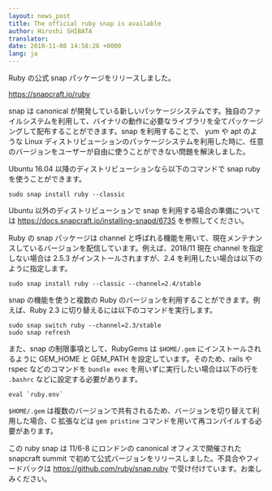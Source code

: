 ```yaml
---
layout: news_post
title: The official ruby snap is available
author: Hiroshi SHIBATA
translator:
date: 2018-11-08 14:58:28 +0000
lang: ja
---
```


Ruby の公式 snap パッケージをリリースしました。

https://snapcraft.io/ruby

snap は canonical が開発している新しいパッケージシステムです。独自のファイルシステムを利用して、バイナリの動作に必要なライブラリを全てパッケージングして配布することができます。snap を利用することで、 yum や apt のような Linux ディストリビューションのパッケージシステムを利用した時に、任意のバージョンをユーザーが自由に使うことができない問題を解決しました。

Ubuntu 16.04 以降のディストリビューションなら以下のコマンドで snap ruby を使うことができます。

    sudo snap install ruby --classic

Ubuntu 以外のディストリビューションで snap を利用する場合の準備については https://docs.snapcraft.io/installing-snapd/6735 を参照してください。

Ruby の snap パッケージは channel と呼ばれる機能を用いて、現在メンテナンスしているバージョンを配信しています。例えば、2018/11 現在 channel を指定しない場合は 2.5.3 がインストールされますが、2.4 を利用したい場合は以下のように指定します。

    sudo snap install ruby --classic --channel=2.4/stable

snap の機能を使うと複数の Ruby のバージョンを利用することができます。例えば、Ruby 2.3 に切り替えるには以下のコマンドを実行します。

    sudo snap switch ruby --channel=2.3/stable
    sudo snap refresh

また、snap の制限事項として、RubyGems は `$HOME/.gem` にインストールされるように GEM_HOME と GEM_PATH を設定しています。そのため、rails や rspec などのコマンドを `bundle exec` を用いずに実行したい場合は以下の行を `.bashrc` などに設定する必要があります。

    eval `ruby.env`

`$HOME/.gem` は複数のバージョンで共有されるため、バージョンを切り替えて利用した場合、C 拡張などは `gem pristine` コマンドを用いて再コンパイルする必要があります。

この ruby snap は 11/6-8 にロンドンの canonical オフィスで開催された snapcraft summit で初めて公式バージョンをリリースしました。不具合やフィードバックは https://github.com/ruby/snap.ruby で受け付けています。お楽しみください。
